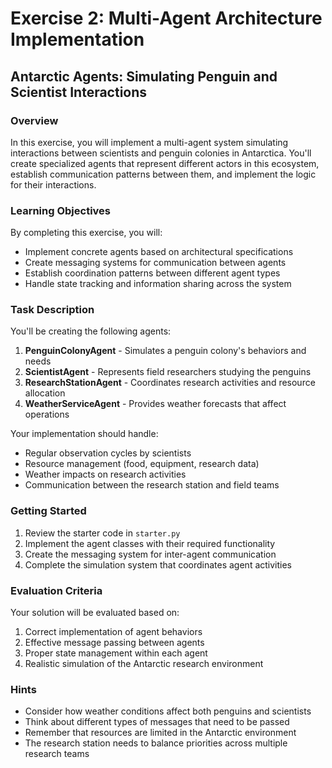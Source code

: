 # Exercise 2: Multi-Agent Architecture Implementation

## Antarctic Agents: Simulating Penguin and Scientist Interactions

### Overview

In this exercise, you will implement a multi-agent system simulating interactions between scientists and penguin colonies in Antarctica. You'll create specialized agents that represent different actors in this ecosystem, establish communication patterns between them, and implement the logic for their interactions.

### Learning Objectives

By completing this exercise, you will:
- Implement concrete agents based on architectural specifications
- Create messaging systems for communication between agents
- Establish coordination patterns between different agent types
- Handle state tracking and information sharing across the system

### Task Description

You'll be creating the following agents:
1. **PenguinColonyAgent** - Simulates a penguin colony's behaviors and needs
2. **ScientistAgent** - Represents field researchers studying the penguins
3. **ResearchStationAgent** - Coordinates research activities and resource allocation
4. **WeatherServiceAgent** - Provides weather forecasts that affect operations

Your implementation should handle:
- Regular observation cycles by scientists
- Resource management (food, equipment, research data)
- Weather impacts on research activities
- Communication between the research station and field teams

### Getting Started

1. Review the starter code in `starter.py`
2. Implement the agent classes with their required functionality
3. Create the messaging system for inter-agent communication
4. Complete the simulation system that coordinates agent activities

### Evaluation Criteria

Your solution will be evaluated based on:
1. Correct implementation of agent behaviors
2. Effective message passing between agents
3. Proper state management within each agent
4. Realistic simulation of the Antarctic research environment

### Hints

- Consider how weather conditions affect both penguins and scientists
- Think about different types of messages that need to be passed
- Remember that resources are limited in the Antarctic environment
- The research station needs to balance priorities across multiple research teams

